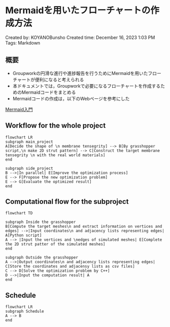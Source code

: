 # Mermaidを用いたフローチャートの作成方法

Created by: KOYANOBunsho
Created time: December 16, 2023 1:03 PM
Tags: Markdown

## 概要

- Groupworkの円滑な進行や進捗報告を行うためにMermaidを用いたフローチャートが便利になると考えられる
- 本ドキュメントでは，Groupworkで必要になるフローチャートを作成するためのMermaidコードをまとめる
- Mermaidコードの作成は，以下のWebページを参考にした

[Mermaid入門](https://zenn.dev/kento_mm_ninw/articles/8b10afdbef306a)

## Workflow for the whole project

```mermaid
flowchart LR
subgraph main_project
A[Decide the shape of \n membrane tensegrity] --> B[By grasshopper script,\n make 2D strut pattern] --> C[Construct the target membrane tensegrity \n with the real world materials]
end

subgraph side_project
B -->|In parallel| E[Improve the optimization process]
E --> F[Propose the new optimization problem]
E --> G[Evaluate the optimized result]
end
```

## Computational flow for the subproject

```mermaid
flowchart TD

subgraph Inside the grasshopper
B[Compute the target meshes\n and extract information on vertices and edges] -->|Input coordinates\n and adjacency lists representing edges| A[Python script]
A --> |Input the vertices and \nedges of simulated meshes| E[Complete the 2D strut patter of the simulated meshes]
end

subgraph Outside the grasshopper
A -->|Output coordinates\n and adjacency lists representing edges| C[Store the coordinates and adjacensy lists as csv files]
C --> D[Solve the optimization problem by C++]
D -->|Input the computation result| A
end
```

## Schedule

```mermaid
flowchart LR
subgraph Schedule
A --> B
end

```
